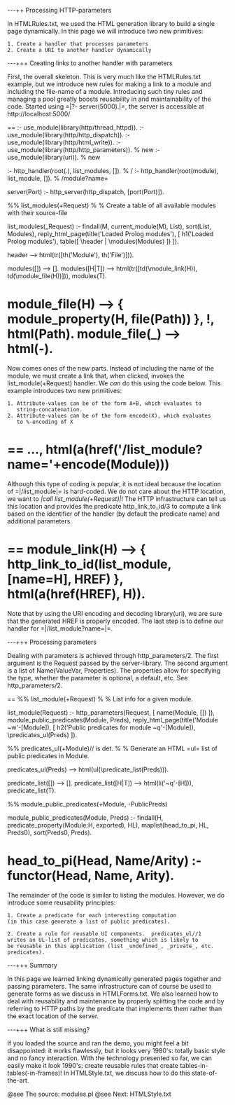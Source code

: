---++ Processing HTTP-parameters

In HTMLRules.txt, we used the HTML generation library to build a single
page dynamically.  In this page we will introduce two new primitives:

    1. Create a handler that processes parameters
    2. Create a URI to another handler dynamically

---+++ Creating links to another handler with parameters

First, the overall skeleton.  This is very much like the HTMLRules.txt
example, but we introduce new rules for making a link to a module and
including the file-name of a module.  Introducing such tiny rules and
managing a pool greatly boosts reusability in and maintainability of
the code. Started using =|?- server(5000).|=, the server is accessible
at http://localhost:5000/

==
:- use_module(library(http/thread_httpd)).
:- use_module(library(http/http_dispatch)).
:- use_module(library(http/html_write)).
:- use_module(library(http/http_parameters)).	 % new
:- use_module(library(uri)).			 % new

:- http_handler(root(.),      list_modules, []). % /
:- http_handler(root(module), list_module,  []). % /module?name=<module>

server(Port) :-
	http_server(http_dispatch, [port(Port)]).

%%	list_modules(+Request)
%
%	Create a table of all available modules with their source-file

list_modules(_Request) :-
	findall(M, current_module(M), List),
	sort(List, Modules),
	reply_html_page(title('Loaded Prolog modules'),
			[ h1('Loaded Prolog modules'),
			  table([ \header
				| \modules(Modules)
				])
			]).

header -->
	html(tr([th('Module'), th('File')])).

modules([]) -->	[].
modules([H|T]) -->
	html(tr([td(\module_link(H)), td(\module_file(H))])),
	modules(T).

module_file(H) -->
	{ module_property(H, file(Path)) }, !,
	html(Path).
module_file(_) -->
	html(-).
==

Now comes ones of the new parts. Instead of including the name of the
module, we must create a link that, when clicked, invokes the
list_module(+Request) handler. We _can_ do this using the code below.
This example introduces two new primitives:

    1. Attribute-values can be of the form A+B, which evaluates to
       string-concatenation.
    2. Attribute-values can be of the form encode(X), which evaluates
       to %-encoding of X

==
	...,
	html(a(href('/list_module?name='+encode(Module)))
==

Although this type of coding is popular, it is not ideal because the
location of =|/list_module|= is hard-coded. We do not care about the
HTTP location, we want to *|call list_module(+Request)|*! The HTTP
infrastructure can tell us this location and provides the predicate
http_link_to_id/3 to compute a link based on the identifier of the
handler (by default the predicate name) and additional parameters.

==
module_link(H) -->
	{ http_link_to_id(list_module, [name=H], HREF) },
	html(a(href(HREF), H)).
==

Note that by using the URI encoding and decoding library(uri), we are
sure that the generated HREF is properly encoded.  The last step is
to define our handler for =|/list_module?name=<module>|=.


---+++ Processing parameters

Dealing with parameters is achieved through http_parameters/2. The first
argument is the Request passed by the server-library. The second
argument is a list of Name(ValueVar, Properties). The properties allow
for specifying the type, whether the parameter is optional, a default,
etc. See http_parameters/2.

==
%%	list_module(+Request)
%
%	List info for a given module.

list_module(Request) :-
	http_parameters(Request,
			[ name(Module, [])
			]),
	module_public_predicates(Module, Preds),
	reply_html_page(title('Module ~w'-[Module]),
			[ h2('Public predicates for module ~q'-[Module]),
			  \predicates_ul(Preds)
			]).

%%	predicates_ul(+Module)// is det.
%
%	Generate an HTML =ul= list of public predicates in Module.

predicates_ul(Preds) -->
	html(ul(\predicate_list(Preds))).

predicate_list([]) --> [].
predicate_list([H|T]) -->
	html(li('~q'-[H])),
	predicate_list(T).


%%	module_public_predicates(+Module, -PublicPreds)

module_public_predicates(Module, Preds) :-
	findall(H, predicate_property(Module:H, exported), HL),
	maplist(head_to_pi, HL, Preds0),
	sort(Preds0, Preds).

head_to_pi(Head, Name/Arity) :-
	functor(Head, Name, Arity).
==

The remainder of the code is similar to listing the modules.  However,
we do introduce some reusability principles:

    1. Create a predicate for each interesting computation
    (in this case generate a list of public predicates).

    2. Create a rule for reusable UI components.  predicates_ul//1
    writes an UL-list of predicates, something which is likely to
    be reusable in this application (list _undefined_, _private_, etc.
    predicates).

---+++ Summary

In this page we learned linking dynamically generated pages together and
passing parameters. The same infrastructure can of course be used to
generate forms as we discuss in HTMLForms.txt. We also learned how to
deal with reusability and maintenance by properly splitting the code
and by referring to HTTP paths by the predicate that implements them
rather than the exact location of the server.

---+++ What is still missing?

If you loaded the source and ran the demo, you might feel a bit
disappointed: it works flawlessly, but it looks very 1980's: totally
basic style and no fancy interaction. With the technology presented
so far, we can easily make it look 1990's: create reusable rules that
create tables-in-tables(-in-frames)! In HTMLStyle.txt, we discuss how to
do this state-of-the-art.

@see The source: modules.pl
@see Next: HTMLStyle.txt
